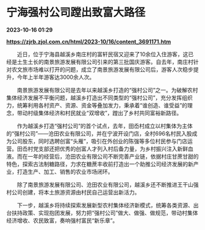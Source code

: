 # 宁海强村公司蹚出致富大路径

**2023-10-16 01:29**

**https://zjrb.zjol.com.cn/html/2023-10/16/content_3691171.htm**

　　近日，位于宁海县越溪乡南庄村的富轩民宿又迎来了10余位入住游客，这已经是土生土长的南景旅游发展有限公司引来的第三批国庆游客。自去年，南庄村针对农文旅市场难以打开的问题，成立了南景旅游发展有限公司后，游客人次稳步提升，今年上半年游客达3000余人次。

　　南景旅游发展有限公司是去年以来越溪乡打造的“强村公司”之一。为破解农村集体经济发展不平衡问题，越溪乡打造出不同类型的“强村公司”，充分发挥组织力，统筹利用各村资产、资源、资金等叠加发力，秉承着“谁创造、谁受益”的理念，带动村级集体经济和村民就业“双增收”，蹚出了乡村共同富裕新路径。

　　作为越溪乡打造“强村公司”的首个试点，去年，田岙村成立以村集体为主体的“强村公司”——沧田农业有限公司，并在宁波开设门店，全村696名村民入股成为公司股东，同时选聘创富“头雁”，吸引在外创业的陈强等多位村民参与门店运营。田岙村党支部还把优秀的创富人才列入村后备力量，为乡村振兴注入新鲜血液。而在一年的经营后，沧田农业有限公司不断完善产业链，依据村庄甘蔗甘甜的特色，探索古法制糖路径，力求在糖蔗丰收前打造出一个助推公司经济发展的新产业，打造生产、加工、销售的农业市场闭环。

　　除了南景旅游发展有限公司、沧田农业有限公司，越溪乡还不断推进王干山强村公司创建，将本土旅游资源由村民自己运营出新活力。

　　下一步，越溪乡将持续探索发展新型农村集体经济新模式，统筹各类资源、出台扶持政策、实现抱团发展，努力把“强村公司”做大、做强、做规范，带动村集体经济增收、农民致富，奏响强村富民“新乐章”。